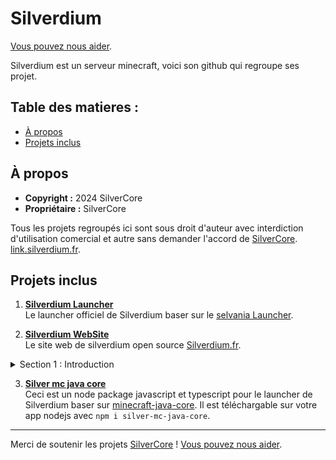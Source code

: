 # Silverdium
[Vous pouvez nous aider](https://tipeee.com/silverdium).

Silverdium est un serveur minecraft, voici son github qui regroupe ses projet.

## Table des matieres :
  - [À propos](#À-propos)
  - [Projets inclus](#Projets-inclus)

## À propos
- **Copyright :** 2024 SilverCore
- **Propriétaire :** SilverCore

Tous les projets regroupés ici sont sous droit d'auteur avec interdiction d'utilisation comercial et autre sans demander l'accord de [SilverCore](https://github.com/SilverCore-Git).
[link.silverdium.fr](https://link.silverdium.fr).

## Projets inclus

1. **[Silverdium Launcher](https://github.com/Philippeletug/Silverdium-Launcher)**  
   Le launcher officiel de Silverdium baser sur le [selvania Launcher](https://github.com/luuxis/selvania-Launcher).

2. **[Silverdium WebSite](https://silverdium.fr)**  
   Le site web de silverdium open source [Silverdium.fr](https://silverdium.fr).
<details>
  <summary>Section 1 : Introduction</summary>
  Voici le contenu de la section 1.
</details>

3. **[Silver mc java core](https://www.npmjs.com/package/silver-mc-java-core)**  
   Ceci est un node package javascript et typescript pour le launcher de Silverdium baser sur [minecraft-java-core](https://github.com/luuxis/minecraft-java-core/).
   Il est téléchargable sur votre app nodejs avec ```npm i silver-mc-java-core```.


---

Merci de soutenir les projets [SilverCore](https://core.silverdium.fr) !
[Vous pouvez nous aider](https://tipeee.com/silverdium).
